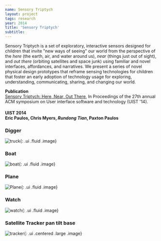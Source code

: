 ```yaml
---
name: Sensory Triptych 
layout: project 
tags: research 
year: 2014
title: 'Sensory Triptych'
subtitle: 
---
```



Sensory Triptych is a set of exploratory, interactive sensors designed for children that invite "new ways of seeing" our world from the perspective of the *here* (the earth, air, and water around us), *near* (things just out of sight), and *out there* (orbiting satellites and space junk) using familiar and novel interfaces, affordances, and narratives. We present a series of novel physical design prototypes that reframe sensing technologies for children that foster an early adoption of technology usage for exploring, understanding, communicating, sharing, and changing our world.

**Publication** <br>
[Sensory Triptych: Here, Near, Out There](https://dl.acm.org/citation.cfm?doid=2642918.2647410), In Proceedings of the 27th annual ACM symposium on User interface software and technology (UIST '14). 
<h4 class="ui header">
  <a href="" target="_blank"></a>
  <div class="sub header">UIST 2014</div>
  <div class="sub header">Eric Paulos, Chris Myers, <i>Rundong Tian</i>, Paxton Paulos</div>
</h4>


### Digger

![truck](https://farm4.staticflickr.com/3932/15245157278_0d2049b0f1_c.jpg  "toy truck "){: .ui .fluid .image}

### Boat

![boat](https://farm6.staticflickr.com/5597/15245206467_6544c87962_c.jpg "boat"){: .ui .fluid .image}

### Plane

![Plane](https://farm3.staticflickr.com/2946/15408695856_93660fa30f_c.jpg "plane"){: .ui .fluid .image}

### Watch

![watch](https://farm6.staticflickr.com/5601/15245154288_47579b6c3d_c.jpg "watch unassembled"){: .ui .fluid .image}

### Satellite Tracker pan tilt base

![tracker](https://farm4.staticflickr.com/3927/15245064270_576fc7b398_c.jpg "satellite tracker"){: .ui .centered .large .image}


